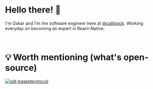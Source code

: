 # Hello there! 👋

I'm Oskar and I'm the software engineer here at [@callstack](https://www.callstack.com/). Working everyday on becoming an expert in React-Native.

<br />

# 💡 Worth mentioning (what's open-source)

[![old-basketprotocol](https://github-readme-stats.vercel.app/api/pin/?username=kachmashk&repo=old-basketprotocol&theme=dracula)](https://github.com/kachmashk/old-basketprotocol)

